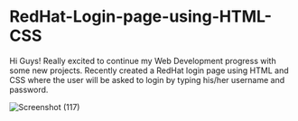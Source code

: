 # RedHat-Login-page-using-HTML-CSS

Hi Guys!
Really excited to continue my Web Development progress with some new projects.
Recently created a RedHat login page using HTML and CSS where the user will be asked to login by typing his/her username and password.

![Screenshot (117)](https://user-images.githubusercontent.com/117966470/221340700-6d049287-95a6-4792-8dcb-1b40aba4aba0.png)

